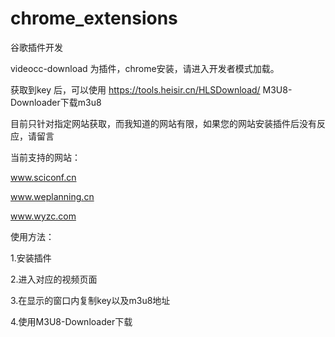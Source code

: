 # chrome_extensions
谷歌插件开发

videocc-download 为插件，chrome安装，请进入开发者模式加载。

获取到key 后，可以使用  https://tools.heisir.cn/HLSDownload/ M3U8-Downloader下载m3u8

目前只针对指定网站获取，而我知道的网站有限，如果您的网站安装插件后没有反应，请留言

当前支持的网站：

www.sciconf.cn

www.weplanning.cn

www.wyzc.com

使用方法：

1.安装插件

2.进入对应的视频页面

3.在显示的窗口内复制key以及m3u8地址

4.使用M3U8-Downloader下载
